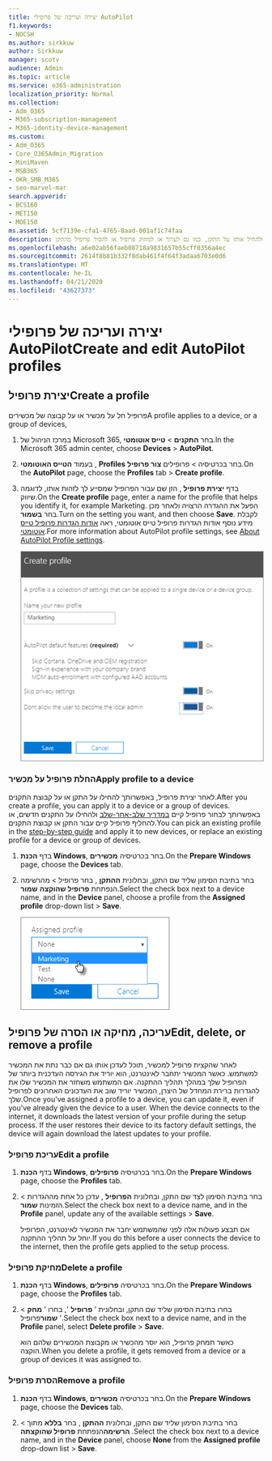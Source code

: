 ```yaml
---
title: יצירה ועריכה של פרופילי AutoPilot
f1.keywords:
- NOCSH
ms.author: sirkkuw
author: Sirkkuw
manager: scotv
audience: Admin
ms.topic: article
ms.service: o365-administration
localization_priority: Normal
ms.collection:
- Adm_O365
- M365-subscription-management
- M365-identity-device-management
ms.custom:
- Adm_O365
- Core_O365Admin_Migration
- MiniMaven
- MSB365
- OKR_SMB_M365
- seo-marvel-mar
search.appverid:
- BCS160
- MET150
- MOE150
ms.assetid: 5cf7139e-cfa1-4765-8aad-001af1c74faa
description: למד ליצור פרופיל טייס אוטומטי ולהחיל אותו על התקן, כמו גם לערוך או למחוק פרופיל או להסיר פרופיל מהתקן.
ms.openlocfilehash: a6e02ab56faeb08718a9831657b55cff0356a4ec
ms.sourcegitcommit: 2614f8b81b332f8dab461f4f64f3adaa6703e0d6
ms.translationtype: MT
ms.contentlocale: he-IL
ms.lasthandoff: 04/21/2020
ms.locfileid: "43627373"
---
```

# <a name="create-and-edit-autopilot-profiles"></a><span data-ttu-id="122d9-103">יצירה ועריכה של פרופילי AutoPilot</span><span class="sxs-lookup"><span data-stu-id="122d9-103">Create and edit AutoPilot profiles</span></span>

## <a name="create-a-profile"></a><span data-ttu-id="122d9-104">יצירת פרופיל</span><span class="sxs-lookup"><span data-stu-id="122d9-104">Create a profile</span></span>

<span data-ttu-id="122d9-105">פרופיל חל על מכשיר או על קבוצה של מכשירים</span><span class="sxs-lookup"><span data-stu-id="122d9-105">A profile applies to a device, or a group of devices,</span></span>
  
1. <span data-ttu-id="122d9-106">במרכז הניהול של Microsoft 365, בחר **התקנים** \> **טייס אוטומטי**.</span><span class="sxs-lookup"><span data-stu-id="122d9-106">In the Microsoft 365 admin center, choose **Devices** \> **AutoPilot**.</span></span>
  
2. <span data-ttu-id="122d9-107">בעמוד **הטייס האוטומטי** , **Profiles** בחר בכרטיסיה \> פרופילים **צור פרופיל**.</span><span class="sxs-lookup"><span data-stu-id="122d9-107">On the **AutoPilot** page, choose the **Profiles** tab \> **Create profile**.</span></span>
    
3. <span data-ttu-id="122d9-108">בדף **יצירת פרופיל** , הזן שם עבור הפרופיל שמסייע לך לזהות אותו, לדוגמה שיווק.</span><span class="sxs-lookup"><span data-stu-id="122d9-108">On the **Create profile** page, enter a name for the profile that helps you identify it, for example Marketing.</span></span> <span data-ttu-id="122d9-109">הפעל את ההגדרה הרצויה ולאחר מכן בחר **בשמור**.</span><span class="sxs-lookup"><span data-stu-id="122d9-109">Turn on the setting you want, and then choose **Save**.</span></span> <span data-ttu-id="122d9-110">לקבלת מידע נוסף אודות הגדרות פרופיל טייס אוטומטי, ראה [אודות הגדרות פרופיל טייס אוטומטי](autopilot-profile-settings.md).</span><span class="sxs-lookup"><span data-stu-id="122d9-110">For more information about AutoPilot profile settings, see [About AutoPilot Profile settings](autopilot-profile-settings.md).</span></span>
    
    ![Enter name and turn on settings in the Create profile panel.](../media/63b5a00d-6a5d-48d0-9557-e7531e80702a.png)
  
### <a name="apply-profile-to-a-device"></a><span data-ttu-id="122d9-112">החלת פרופיל על מכשיר</span><span class="sxs-lookup"><span data-stu-id="122d9-112">Apply profile to a device</span></span>

<span data-ttu-id="122d9-113">לאחר יצירת פרופיל, באפשרותך להחילו על התקן או על קבוצת התקנים.</span><span class="sxs-lookup"><span data-stu-id="122d9-113">After you create a profile, you can apply it to a device or a group of devices.</span></span> <span data-ttu-id="122d9-114">באפשרותך לבחור פרופיל קיים [במדריך שלב-אחר-שלב](add-autopilot-devices-and-profile.md) ולהחילו על התקנים חדשים, או להחליף פרופיל קיים עבור התקן או קבוצת התקנים.</span><span class="sxs-lookup"><span data-stu-id="122d9-114">You can pick an existing profile in the [step-by-step guide](add-autopilot-devices-and-profile.md) and apply it to new devices, or replace an existing profile for a device or group of devices.</span></span> 
  
1. <span data-ttu-id="122d9-115">בדף **הכנת Windows**, בחר בכרטיסיה **מכשירים**.</span><span class="sxs-lookup"><span data-stu-id="122d9-115">On the **Prepare Windows** page, choose the **Devices** tab.</span></span> 
    
2. <span data-ttu-id="122d9-116">בחר בתיבת הסימון שליד שם התקן, ובחלונית **ההתקן** , בחר פרופיל \> מהרשימה הנפתחת **פרופיל שהוקצה** **שמור**.</span><span class="sxs-lookup"><span data-stu-id="122d9-116">Select the check box next to a device name, and in the **Device** panel, choose a profile from the **Assigned profile** drop-down list \> **Save**.</span></span>
    
    ![In the Device panel, select an Assigned profile to apply it.](../media/ed0ce33f-9241-4403-a5de-2dddffdc6fb9.png)
  
## <a name="edit-delete-or-remove-a-profile"></a><span data-ttu-id="122d9-118">עריכה, מחיקה או הסרה של פרופיל</span><span class="sxs-lookup"><span data-stu-id="122d9-118">Edit, delete, or remove a profile</span></span>

<span data-ttu-id="122d9-p103">לאחר שהקצית פרופיל למכשיר, תוכל לעדכן אותו גם אם כבר נתת את המכשיר למשתמש. כאשר המכשיר יתחבר לאינטרנט, הוא יוריד את הגירסה העדכנית ביותר של הפרופיל שלך במהלך תהליך ההתקנה. אם המשתמש משחזר את המכשיר שלו את להגדרות ברירת המחדל של היצרן, המכשיר יוריד שוב את העדכונים האחרונים לפרופיל שלך.</span><span class="sxs-lookup"><span data-stu-id="122d9-p103">Once you've assigned a profile to a device, you can update it, even if you've already given the device to a user. When the device connects to the internet, it downloads the latest version of your profile during the setup process. If the user restores their device to its factory default settings, the device will again download the latest updates to your profile.</span></span> 
  
### <a name="edit-a-profile"></a><span data-ttu-id="122d9-122">עריכת פרופיל</span><span class="sxs-lookup"><span data-stu-id="122d9-122">Edit a profile</span></span>

1. <span data-ttu-id="122d9-123">בדף **הכנת Windows**, בחר בכרטיסיה **פרופילים**.</span><span class="sxs-lookup"><span data-stu-id="122d9-123">On the **Prepare Windows** page, choose the **Profiles** tab.</span></span> 
    
2. <span data-ttu-id="122d9-124">בחר בתיבת הסימון לצד שם התקן, ובחלונית **הפרופיל** , עדכן כל אחת מההגדרות \> הזמינות **שמור**.</span><span class="sxs-lookup"><span data-stu-id="122d9-124">Select the check box next to a device name, and in the **Profile** panel, update any of the available settings \> **Save**.</span></span>
    
    <span data-ttu-id="122d9-125">אם תבצע פעולות אלה לפני שהמשתמש יחבר את המכשיר לאינטרנט, הפרופיל יוחל על תהליך ההתקנה.</span><span class="sxs-lookup"><span data-stu-id="122d9-125">If you do this before a user connects the device to the internet, then the profile gets applied to the setup process.</span></span>
    
### <a name="delete-a-profile"></a><span data-ttu-id="122d9-126">מחיקת פרופיל</span><span class="sxs-lookup"><span data-stu-id="122d9-126">Delete a profile</span></span>

1. <span data-ttu-id="122d9-127">בדף **הכנת Windows**, בחר בכרטיסיה **פרופילים**.</span><span class="sxs-lookup"><span data-stu-id="122d9-127">On the **Prepare Windows** page, choose the **Profiles** tab.</span></span> 
    
2. <span data-ttu-id="122d9-128">בחרו בתיבת הסימון שליד שם התקן, ובחלונית ' **פרופיל** ', בחרו ' **מחק** \> **שמור**פרופיל '.</span><span class="sxs-lookup"><span data-stu-id="122d9-128">Select the check box next to a device name, and in the **Profile** panel, select **Delete profile** \> **Save**.</span></span>
    
    <span data-ttu-id="122d9-129">כאשר תמחק פרופיל, הוא יוסר מהכשיר או מקבוצת המכשירים שלהם הוא הוקצה.</span><span class="sxs-lookup"><span data-stu-id="122d9-129">When you delete a profile, it gets removed from a device or a group of devices it was assigned to.</span></span>
    
### <a name="remove-a-profile"></a><span data-ttu-id="122d9-130">הסרת פרופיל</span><span class="sxs-lookup"><span data-stu-id="122d9-130">Remove a profile</span></span>

1. <span data-ttu-id="122d9-131">בדף **הכנת Windows**, בחר בכרטיסיה **מכשירים**.</span><span class="sxs-lookup"><span data-stu-id="122d9-131">On the **Prepare Windows** page, choose the **Devices** tab.</span></span> 
    
2. <span data-ttu-id="122d9-132">בחר בתיבת הסימון שליד שם התקן, ובחלונית **ההתקן** , בחר **בללא** מתוך \> **הרשימה**הנפתחת **פרופיל שהוקצתה** .</span><span class="sxs-lookup"><span data-stu-id="122d9-132">Select the check box next to a device name, and in the **Device** panel, choose **None** from the **Assigned profile** drop-down list \> **Save**.</span></span>
    

